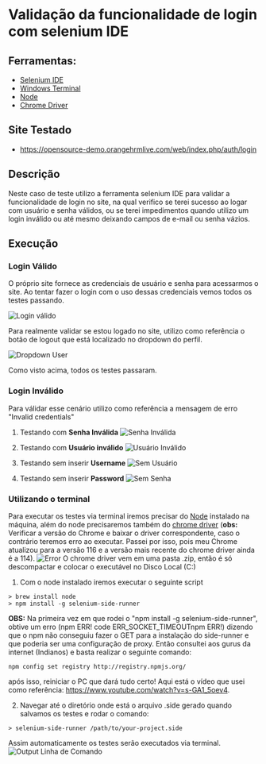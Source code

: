 # Validação da funcionalidade de login com selenium IDE

## Ferramentas:
- [Selenium IDE](https://www.selenium.dev/selenium-ide/)
- [Windows Terminal](https://apps.microsoft.com/store/detail/windows-terminal/9N0DX20HK701?hl=pt-br&gl=br&icid=CNavAppsWindowsApps)
- [Node](https://nodejs.org/en)
- [Chrome Driver](https://chromedriver.chromium.org/downloads)

## Site Testado
- https://opensource-demo.orangehrmlive.com/web/index.php/auth/login

## Descrição
Neste caso de teste utilizo a ferramenta selenium IDE para validar a funcionalidade de login no site, na qual verifico se terei sucesso ao logar com usuário e senha válidos, ou se terei impedimentos quando utilizo um login inválido ou até mesmo deixando campos de e-mail ou senha vázios.

## Execução

### Login Válido
O próprio site fornece as credenciais de usuário e senha para acessarmos o site. Ao tentar fazer o login com o uso dessas credenciais vemos todos os testes passando.

![Login válido](images/01_login_valido.PNG)

Para realmente validar se estou logado no site, utilizo como referência o botão de logout que está localizado no dropdown do perfil.

![Dropdown User](images/dropdownUser.PNG)

Como visto acima, todos os testes passaram.

### Login Inválido
Para válidar esse cenário utilizo como referência a mensagem de erro "Invalid credentials"
1. Testando com **Senha Inválida**
![Senha Inválida](images/02_login_senha_invalida.PNG)

2. Testando com **Usuário inválido**
![Usuário Inválido](images/02_login_usuario_invalido.PNG)

3. Testando sem inserir **Username**
![Sem Usuário](images/02_login_sem_usuario.png)

4. Testando sem inserir **Password**
![Sem Senha](images/02_login_sem_senha.PNG)

### Utilizando o terminal
Para executar os testes via terminal iremos precisar do [Node](https://nodejs.org/en) instalado na máquina, além do node precisaremos também do [chrome driver](https://chromedriver.chromium.org/downloads) (**obs:** Verificar a versão do Chrome e baixar o driver correspondente, caso o contrário teremos erro ao executar. Passei por isso, pois meu Chrome atualizou para a versão 116 e a versão mais recente do chrome driver ainda é a 114).
![Error](images/ErrorChromeDriver.PNG)
O chrome driver vem em uma pasta .zip, então é só descompactar e colocar o executável no Disco Local (C:)

1. Com o node instalado iremos executar o seguinte script
```
> brew install node
> npm install -g selenium-side-runner
```
**OBS:** Na primeira vez em que rodei o "npm install -g selenium-side-runner", obtive um erro (npm ERR! code ERR_SOCKET_TIMEOUTnpm ERR!) dizendo que o npm não conseguiu fazer o GET para a instalação do side-runner e que poderia ser uma configuração de proxy. Então consultei aos gurus da internet (Indianos) e basta realizar o seguinte comando:
```
npm config set registry http://registry.npmjs.org/
```
após isso, reiniciar o PC que dará tudo certo! Aqui está o vídeo que usei como referência: https://www.youtube.com/watch?v=s-GA1_5oev4.

2. Navegar até o diretório onde está o arquivo .side gerado quando salvamos os testes e rodar o comando:
```
> selenium-side-runner /path/to/your-project.side
```
Assim automaticamente os testes serão executados via terminal.
![Output Linha de Comando](./images/OutputCLI.PNG)